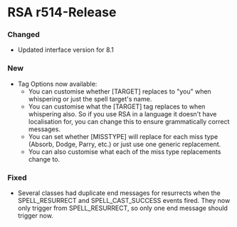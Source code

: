 
# RSA r514-Release
### Changed
* Updated interface version for 8.1

### New
* Tag Options now available:
    * You can customise whether [TARGET] replaces to "you" when whispering or just the spell target's name.
    * You can customise what the [TARGET] tag replaces to when whispering also. So if you use RSA in a language it doesn't have localisation for, you can change this to ensure grammatically correct messages.
    * You can set whether [MISSTYPE] will replace for each miss type (Absorb, Dodge, Parry, etc.) or just use one generic replacement.
    * You can also customise what each of the miss type replacements change to.

### Fixed
* Several classes had duplicate end messages for resurrects when the SPELL_RESURRECT and SPELL_CAST_SUCCESS events fired. They now only trigger from SPELL_RESURRECT, so only one end message should trigger now.
